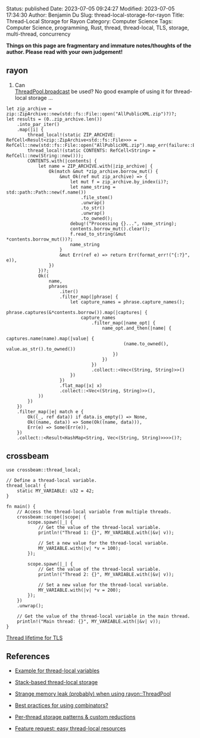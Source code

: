 Status: published
Date: 2023-07-05 09:24:27
Modified: 2023-07-05 17:34:30
Author: Benjamin Du
Slug: thread-local-storage-for-rayon
Title: Thread-Local Storage for Rayon
Category: Computer Science
Tags: Computer Science, programming, Rust, thread, thread-local, TLS, storage, multi-thread, concurrency

**Things on this page are fragmentary and immature notes/thoughts of the author. Please read with your own judgement!**

## rayon
1. Can  
    [ThreadPool.broadcast](https://docs.rs/rayon/latest/rayon/struct.ThreadPool.html#method.broadcast)
    be used?
    No good example of using it for thread-local storage ...

```
let zip_archive = zip::ZipArchive::new(std::fs::File::open("AllPublicXML.zip")?)?;
let results = (0..zip_archive.len())
    .into_par_iter()
    .map(|i| {
        thread_local!(static ZIP_ARCHIVE: RefCell<Result<zip::ZipArchive<std::fs::File>>> = RefCell::new(std::fs::File::open("AllPublicXML.zip").map_err(failure::Error::from).and_then(|f|zip::ZipArchive::new(f).map_err(|e|e.into()))));
        thread_local!(static CONTENTS: RefCell<String> = RefCell::new(String::new()));
        CONTENTS.with(|contents| {
            let name = ZIP_ARCHIVE.with(|zip_archive| {
                Ok(match &mut *zip_archive.borrow_mut() {
                    &mut Ok(ref mut zip_archive) => {
                        let mut f = zip_archive.by_index(i)?;
                        let name_string = std::path::Path::new(f.name())
                            .file_stem()
                            .unwrap()
                            .to_str()
                            .unwrap()
                            .to_owned();
                        debug!("Processing {}...", name_string);
                        contents.borrow_mut().clear();
                        f.read_to_string(&mut *contents.borrow_mut())?;
                        name_string
                    }
                    &mut Err(ref e) => return Err(format_err!("{:?}", e)),
                })
            })?;
            Ok((
                name,
                phrases
                    .iter()
                    .filter_map(|phrase| {
                        let capture_names = phrase.capture_names();
                        phrase.captures(&*contents.borrow()).map(|captures| {
                            capture_names
                                .filter_map(|name_opt| {
                                    name_opt.and_then(|name| {
                                        captures.name(name).map(|value| {
                                            (name.to_owned(), value.as_str().to_owned())
                                        })
                                    })
                                })
                                .collect::<Vec<(String, String)>>()
                        })
                    })
                    .flat_map(|x| x)
                    .collect::<Vec<(String, String)>>(),
            ))
        })
    })
    .filter_map(|e| match e {
        Ok((_, ref data)) if data.is_empty() => None,
        Ok((name, data)) => Some(Ok((name, data))),
        Err(e) => Some(Err(e)),
    })
    .collect::<Result<HashMap<String, Vec<(String, String)>>>>()?;
```

## crossbeam

```
use crossbeam::thread_local;

// Define a thread-local variable.
thread_local! {
    static MY_VARIABLE: u32 = 42;
}

fn main() {
    // Access the thread-local variable from multiple threads.
    crossbeam::scope(|scope| {
        scope.spawn(|_| {
            // Get the value of the thread-local variable.
            println!("Thread 1: {}", MY_VARIABLE.with(|&v| v));

            // Set a new value for the thread-local variable.
            MY_VARIABLE.with(|v| *v = 100);
        });

        scope.spawn(|_| {
            // Get the value of the thread-local variable.
            println!("Thread 2: {}", MY_VARIABLE.with(|&v| v));

            // Set a new value for the thread-local variable.
            MY_VARIABLE.with(|v| *v = 200);
        });
    })
    .unwrap();

    // Get the value of the thread-local variable in the main thread.
    println!("Main thread: {}", MY_VARIABLE.with(|&v| v));
}
```

[Thread lifetime for TLS](https://internals.rust-lang.org/t/thread-lifetime-for-tls/13550/)

## References

- [Example for thread-local variables](https://github.com/rayon-rs/rayon/issues/493)

- [Stack-based thread-local storage](https://github.com/rayon-rs/rayon/issues/941)

- [Strange memory leak (probably) when using rayon::ThreadPool](https://github.com/crossbeam-rs/crossbeam/issues/285)

- [Best practices for using combinators?](https://www.reddit.com/r/rust/comments/7kk49h/best_practices_for_using_combinators/)

- [Per-thread storage patterns & custom reductions](https://users.rust-lang.org/t/per-thread-storage-patterns-custom-reductions/76441)

- [Feature request: easy thread-local resources](https://github.com/rayon-rs/rayon/issues/720)
